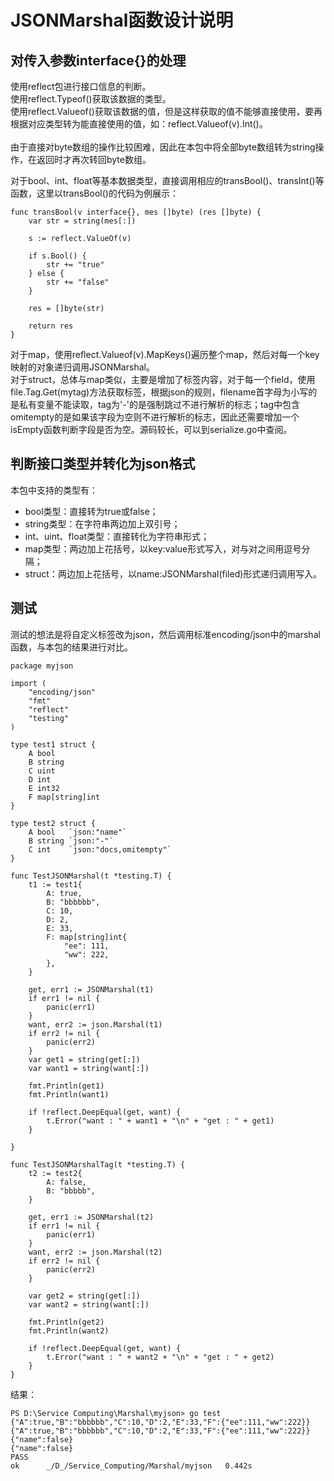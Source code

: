 # JSONMarshal函数设计说明
## 对传入参数interface{}的处理
使用reflect包进行接口信息的判断。<br>
使用reflect.Typeof()获取该数据的类型。<BR>
使用reflect.Valueof()获取该数据的值，但是这样获取的值不能够直接使用，要再根据对应类型转为能直接使用的值，如：reflect.Valueof(v).Int()。<BR>
<BR>
由于直接对byte数组的操作比较困难，因此在本包中将全部byte数组转为string操作，在返回时才再次转回byte数组。<BR>

对于bool、int、float等基本数据类型，直接调用相应的transBool()、transInt()等函数，这里以transBool()的代码为例展示：
```
func transBool(v interface{}, mes []byte) (res []byte) {
	var str = string(mes[:])

	s := reflect.ValueOf(v)

	if s.Bool() {
		str += "true"
	} else {
		str += "false"
	}

	res = []byte(str)

	return res
}
```
对于map，使用reflect.Valueof(v).MapKeys()遍历整个map，然后对每一个key映射的对象递归调用JSONMarshal。<br>
对于struct，总体与map类似，主要是增加了标签内容，对于每一个field，使用file.Tag.Get(mytag)方法获取标签，根据json的规则，filename首字母为小写的是私有变量不能读取，tag为'-'的是强制跳过不进行解析的标志；tag中包含omitempty的是如果该字段为空则不进行解析的标志，因此还需要增加一个isEmpty函数判断字段是否为空。源码较长，可以到serialize.go中查阅。

## 判断接口类型并转化为json格式
本包中支持的类型有：
- bool类型：直接转为true或false；
- string类型：在字符串两边加上双引号；
- int、uint、float类型：直接转化为字符串形式；
- map类型：两边加上花括号，以key:value形式写入，对与对之间用逗号分隔；
- struct：两边加上花括号，以name:JSONMarshal(filed)形式递归调用写入。

## 测试
测试的想法是将自定义标签改为json，然后调用标准encoding/json中的marshal函数，与本包的结果进行对比。
```
package myjson

import (
	"encoding/json"
	"fmt"
	"reflect"
	"testing"
)

type test1 struct {
	A bool
	B string
	C uint
	D int
	E int32
	F map[string]int
}

type test2 struct {
	A bool   `json:"name"`
	B string `json:"-"`
	C int    `json:"docs,omitempty"`
}

func TestJSONMarshal(t *testing.T) {
	t1 := test1{
		A: true,
		B: "bbbbbb",
		C: 10,
		D: 2,
		E: 33,
		F: map[string]int{
			"ee": 111,
			"ww": 222,
		},
	}

	get, err1 := JSONMarshal(t1)
	if err1 != nil {
		panic(err1)
	}
	want, err2 := json.Marshal(t1)
	if err2 != nil {
		panic(err2)
	}
	var get1 = string(get[:])
	var want1 = string(want[:])

	fmt.Println(get1)
	fmt.Println(want1)

	if !reflect.DeepEqual(get, want) {
		t.Error("want : " + want1 + "\n" + "get : " + get1)
	}

}

func TestJSONMarshalTag(t *testing.T) {
	t2 := test2{
		A: false,
		B: "bbbbb",
	}

	get, err1 := JSONMarshal(t2)
	if err1 != nil {
		panic(err1)
	}
	want, err2 := json.Marshal(t2)
	if err2 != nil {
		panic(err2)
	}

	var get2 = string(get[:])
	var want2 = string(want[:])

	fmt.Println(get2)
	fmt.Println(want2)

	if !reflect.DeepEqual(get, want) {
		t.Error("want : " + want2 + "\n" + "get : " + get2)
	}
}
```

结果：
```
PS D:\Service Computing\Marshal\myjson> go test
{"A":true,"B":"bbbbbb","C":10,"D":2,"E":33,"F":{"ee":111,"ww":222}}
{"A":true,"B":"bbbbbb","C":10,"D":2,"E":33,"F":{"ee":111,"ww":222}}
{"name":false}
{"name":false}
PASS
ok      _/D_/Service_Computing/Marshal/myjson   0.442s
```